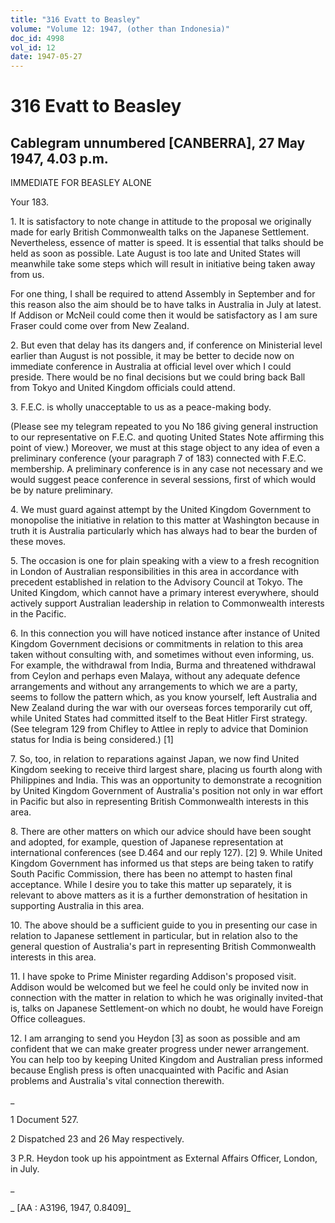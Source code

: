 ```yaml
---
title: "316 Evatt to Beasley"
volume: "Volume 12: 1947, (other than Indonesia)"
doc_id: 4998
vol_id: 12
date: 1947-05-27
---
```


# 316 Evatt to Beasley

## Cablegram unnumbered [CANBERRA], 27 May 1947, 4.03 p.m.

IMMEDIATE FOR BEASLEY ALONE

Your 183.

1\. It is satisfactory to note change in attitude to the proposal we originally made for early British Commonwealth talks on the Japanese Settlement. Nevertheless, essence of matter is speed. It is essential that talks should be held as soon as possible. Late August is too late and United States will meanwhile take some steps which will result in initiative being taken away from us.

For one thing, I shall be required to attend Assembly in September and for this reason also the aim should be to have talks in Australia in July at latest. If Addison or McNeil could come then it would be satisfactory as I am sure Fraser could come over from New Zealand.

2\. But even that delay has its dangers and, if conference on Ministerial level earlier than August is not possible, it may be better to decide now on immediate conference in Australia at official level over which I could preside. There would be no final decisions but we could bring back Ball from Tokyo and United Kingdom officials could attend.

3\. F.E.C. is wholly unacceptable to us as a peace-making body.

(Please see my telegram repeated to you No 186 giving general instruction to our representative on F.E.C. and quoting United States Note affirming this point of view.) Moreover, we must at this stage object to any idea of even a preliminary conference (your paragraph 7 of 183) connected with F.E.C. membership. A preliminary conference is in any case not necessary and we would suggest peace conference in several sessions, first of which would be by nature preliminary.

4\. We must guard against attempt by the United Kingdom Government to monopolise the initiative in relation to this matter at Washington because in truth it is Australia particularly which has always had to bear the burden of these moves.

5\. The occasion is one for plain speaking with a view to a fresh recognition in London of Australian responsibilities in this area in accordance with precedent established in relation to the Advisory Council at Tokyo. The United Kingdom, which cannot have a primary interest everywhere, should actively support Australian leadership in relation to Commonwealth interests in the Pacific.

6\. In this connection you will have noticed instance after instance of United Kingdom Government decisions or commitments in relation to this area taken without consulting with, and sometimes without even informing, us. For example, the withdrawal from India, Burma and threatened withdrawal from Ceylon and perhaps even Malaya, without any adequate defence arrangements and without any arrangements to which we are a party, seems to follow the pattern which, as you know yourself, left Australia and New Zealand during the war with our overseas forces temporarily cut off, while United States had committed itself to the Beat Hitler First strategy. (See telegram 129 from Chifley to Attlee in reply to advice that Dominion status for India is being considered.) [1]

7\. So, too, in relation to reparations against Japan, we now find United Kingdom seeking to receive third largest share, placing us fourth along with Philippines and India. This was an opportunity to demonstrate a recognition by United Kingdom Government of Australia's position not only in war effort in Pacific but also in representing British Commonwealth interests in this area.

8\. There are other matters on which our advice should have been sought and adopted, for example, question of Japanese representation at international conferences (see D.464 and our reply 127). [2] 9. While United Kingdom Government has informed us that steps are being taken to ratify South Pacific Commission, there has been no attempt to hasten final acceptance. While I desire you to take this matter up separately, it is relevant to above matters as it is a further demonstration of hesitation in supporting Australia in this area.

10\. The above should be a sufficient guide to you in presenting our case in relation to Japanese settlement in particular, but in relation also to the general question of Australia's part in representing British Commonwealth interests in this area.

11\. I have spoke to Prime Minister regarding Addison's proposed visit. Addison would be welcomed but we feel he could only be invited now in connection with the matter in relation to which he was originally invited-that is, talks on Japanese Settlement-on which no doubt, he would have Foreign Office colleagues.

12\. I am arranging to send you Heydon [3] as soon as possible and am confident that we can make greater progress under newer arrangement. You can help too by keeping United Kingdom and Australian press informed because English press is often unacquainted with Pacific and Asian problems and Australia's vital connection therewith.

_

1 Document 527.

2 Dispatched 23 and 26 May respectively.

3 P.R. Heydon took up his appointment as External Affairs Officer, London, in July.

_

_ [AA : A3196, 1947, 0.8409]_
